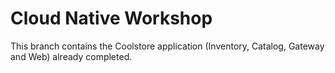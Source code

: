 # Cloud Native Workshop

This branch contains the Coolstore application (Inventory, Catalog, Gateway and Web) already completed.


